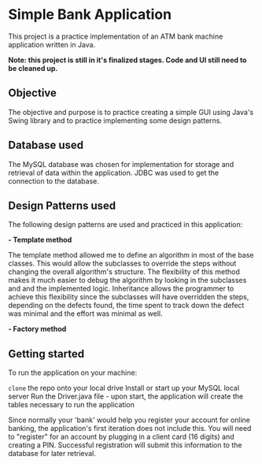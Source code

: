 # Simple Bank Application

This project is a practice implementation of an ATM bank machine application written in Java.

**Note: this project is still in it's finalized stages. Code and UI still need to be cleaned up.**

## Objective

The objective and purpose is to practice creating a simple GUI using Java's Swing library and to practice implementing some design patterns.

## Database used

The MySQL database was chosen for implementation for storage and retrieval of data within the application.
JDBC was used to get the connection to the database.

## Design Patterns used

The following design patterns are used and practiced in this application:

**- Template method**

The template method allowed me to define an algorithm in most of the base classes. This would allow the subclasses to override the steps without changing the overall algorithm's structure. The flexibility of this method makes it much easier to debug the algorithm by looking in the subclasses and and the implemented logic. Inheritance allows the programmer to achieve this flexibility since the subclasses will have overridden the steps, depending on the defects found, the time spent to track down the defect was minimal and the effort was minimal as well.

**- Factory method**

## Getting started

To run the application on your machine:

`clone` the repo onto your local drive
Install or start up your MySQL local server
Run the Driver.java file - upon start, the application will create the tables necessary to run the application

Since normally your 'bank' would help you register your account for online banking, the application's first iteration does not include this.
You will need to "register" for an account by plugging in a client card (16 digits) and creating a PIN. Successful registration will submit this information to the database for later retrieval.
